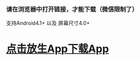 
### 请在浏览器中打开链接，才能下载（微信限制了）
支持Android4.1+ 以及 屏幕尺寸4.0+
#  <a href='https://github.com/While1true/mahaLives/blob/master/lives_v1.0.6_2019-03-22_release.apk?raw=true'>点击放生App下载App</a>

